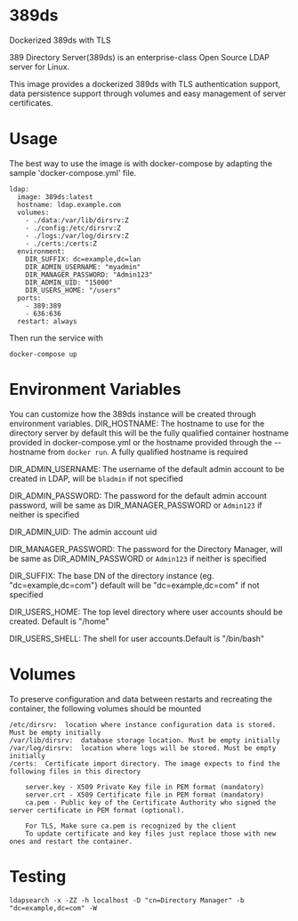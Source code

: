 # 389ds
Dockerized 389ds with TLS


389 Directory Server(389ds) is an enterprise-class Open Source LDAP server for Linux.

This image provides  a dockerized 389ds with TLS authentication support, data 
persistence  support through volumes and easy management of server certificates.


# Usage
The best way to use the image is with docker-compose by adapting the sample 
'docker-compose.yml' file.

    ldap:
      image: 389ds:latest
      hostname: ldap.example.com
      volumes:
        - ./data:/var/lib/dirsrv:Z
        - ./config:/etc/dirsrv:Z
        - ./logs:/var/log/dirsrv:Z
        - ./certs:/certs:Z
      environment:
        DIR_SUFFIX: dc=example,dc=lan
        DIR_ADMIN_USERNAME: "myadmin"
        DIR_MANAGER_PASSWORD: "Admin123"
        DIR_ADMIN_UID: "15000"
        DIR_USERS_HOME: "/users"
      ports:
        - 389:389
        - 636:636
      restart: always

Then run the service with

    docker-compose up

# Environment Variables
You can customize how the 389ds instance will be created through environment
variables.
DIR_HOSTNAME:  The hostname to use for the directory server by default this will be the fully qualified container hostname provided
in docker-compose.yml or the hostname provided through the --hostname from `docker run`. A fully qualified hostname is required

DIR_ADMIN_USERNAME:  The username of the default admin account to be created in LDAP, will be `bladmin` if not specified  

DIR_ADMIN_PASSWORD:  The password for the default admin account password, will be same as DIR_MANAGER_PASSWORD or `Admin123` if neither is specified  

DIR_ADMIN_UID:  The admin account uid  

DIR_MANAGER_PASSWORD:  The password for the Directory Manager, will be same as DIR_ADMIN_PASSWORD or `Admin123` if neither is specified  

DIR_SUFFIX:  The base DN of the directory instance (eg. "dc=example,dc=com"} default will be "dc=example,dc=com" if not specified  

DIR_USERS_HOME:  The top level directory where user accounts should be created. Default is "/home"  

DIR_USERS_SHELL:  The shell for user accounts.Default is "/bin/bash"  

# Volumes
To preserve configuration and data between restarts and recreating the container, the following volumes should be mounted

    /etc/dirsrv:  location where instance configuration data is stored. Must be empty initially  
    /var/lib/dirsrv:  database storage location. Must be empty initially  
    /var/log/dirsrv:  location where logs will be stored. Must be empty initially  
    /certs:  Certificate import directory. The image expects to find the following files in this directory
    
        server.key - X509 Private Key file in PEM format (mandatory)  
        server.crt - X509 Certificate file in PEM format (mandatory)  
        ca.pem - Public key of the Certificate Authority who signed the server certificate in PEM format (optional). 
        
        For TLS, Make sure ca.pem is recognized by the client  
        To update certificate and key files just replace those with new ones and restart the container.  
    
# Testing

    ldapsearch -x -ZZ -h localhost -D "cn=Directory Manager" -b "dc=example,dc=com" -W
